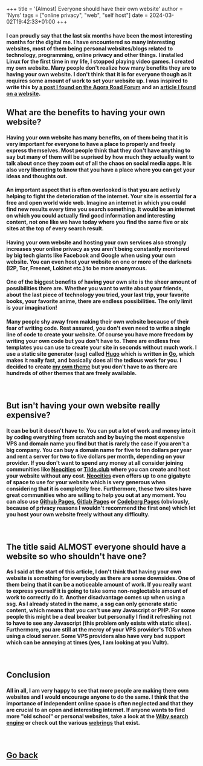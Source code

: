 +++
title = '(Almost) Everyone should have their own website'
author = 'Nyrs'
tags = ["online privacy", "web", "self host"]
date = 2024-03-02T19:42:33+01:00
+++

#### I can proudly say that the last six months have been the most interesting months for the digital me. I have encountered so many interesting websites, most of them being personal websites/blogs related to technology, programming, online privacy and other things. I installed Linux for the first time in my life, I stopped playing video games. I created my own website. Many people don't realize how many benefits they are to having your own website. I don't think that it is for everyone though as it requires some amount of work to set your website up. I was inspired to write this by [a post I found on the Agora Road Forum](https://forum.agoraroad.com/index.php?threads/the-personal-web.5647/) and an [article I found on a website](https://whitevhs.xyz/articles/2023/08/29/personal-websites).

## What are the benefits to having your own website?
#### Having your own website has many benefits, on of them being that it is very important for everyone to have a place to properly and freely express themselves. Most people think that they don't have anything to say but many of them will be suprised by how much they actually want to talk about once they zoom out of all the chaos on social media apps. It is also very liberating to know that you have a place where you can get your ideas and thoughts out.

#### An important aspect that is often overlooked is that you are actively helping to fight the deterioration of the internet. Your site is essential for a free and open world wide web. Imagine an internet in which you could find new results every time you search something. It would be an internet on which you could actually find good information and interesting content, not one like we have today where you find the same five or six sites at the top of every search result.

#### Having your own website and hosting your own services also strongly increases your online privacy as you aren't being constantly monitored by big tech giants like Facebook and Google when using your own website. You can even host your website on one or more of the darknets (I2P, Tor, Freenet, Lokinet etc.) to be more anonymous.

#### One of the biggest benefits of having your own site is the sheer amount of possibilities there are. Whether you want to write about your friends, about the last piece of technology you tried, your last trip, your favorite books, your favorite anime, there are endless possibilities. The only limit is your imagination!    

#### Many people shy away from making their own website because of their fear of writing code. Rest assured, you don't even need to write a single line of code to create your website. Of course you have more freedom by writing your own code but you don't have to. There are endless free templates you can use to create your site in seconds without much work. I use a static site generator (ssg) called [Hugo](https://gohugo.io/) which is written in [Go](https://go.dev/), which makes it really fast, and basically does all the tedious work for you. I decided to create [my own theme](https://github.com/Aiclys/Bonsai-Hugo-theme/) but you don't have to as there are hundreds of other themes that are freely available.
&nbsp; 
&nbsp;
## But isn't having your own website really expensive?
#### It can be but it doesn't have to. You can put a lot of work and money into it by coding everything from scratch and by buying the most expensive VPS and domain name you find but that is rarely the case if you aren't a big company. You can buy a domain name for five to ten dollars **per year** and rent a server for two to five dollars per month, depending on your provider. If you don't want to spend any money at all consider joining communities like [Neocities](https://neocities.org/) or [Tilde.club](https://tilde.club) where you can create and host your website without any cost. [Neocities](https://neocities.org) even offers up to one gigabyte of space to use for your website which is very generous when considering that it is completely free. Furthermore, these two sites have great communities who are willing to help you out at any moment. You can also use [Github Pages](https://pages.github.com/), [Gitlab Pages](https://docs.gitlab.com/ee/user/project/pages/) or [Codeberg Pages](https://codeberg.page/) (obviously, because of privacy reasons I wouldn't recommend the first one) which let you host your own website freely without any difficulty.
&nbsp;
&nbsp;
## The title said ALMOST everyone should have a website so who shouldn't have one?
#### As I said at the start of this article, I don't think that having your own website is something for everybody as there are some downsides. One of them being that it can be a noticeable amount of work. If you really want to express yourself it is going to take some non-neglectable amount of work to correctly do it. Another disadvantage comes up when using a ssg. As I already stated in the name, a ssg can only generate static content, which means that you can't use any Javascript or PHP. For some people this might be a deal breaker but personally I find it refreshing not to have to see any Javascript (this problem only exists with static sites). Furthermore, you are still at the mercy of your VPS provider's TOS when using a cloud server. Some VPS providers also have very bad support which can be annoying at times (yes, I am looking at you Vultr).
&nbsp;
&nbsp;
## Conclusion
#### All in all, I am very happy to see that more people are making there own websites and I would encourage anyone to do the same. I think that the importance of independent online space is often neglected and that they are crucial to an open and interesting internet. If anyone wants to find more "old school" or personal websites, take a look at the [Wiby search engine](https://wiby.me/) or check out the various [webrings](https://brisray.com/web/webring-list.htm) that exist.
&nbsp;
&nbsp;
## [Go back](/posts/postsintro)
